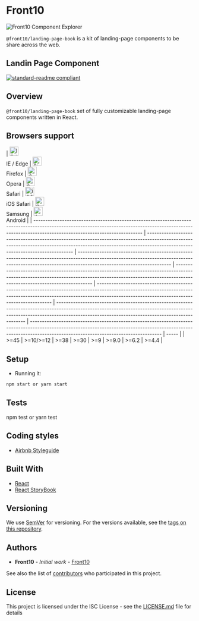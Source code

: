 # Front10

![Front10 Component Explorer](https://front10.gitlab.io/component-explorer/images/logo/front10.png "Front10 Component Explorer")

`@front10/landing-page-book` is a kit of landing-page components to be share across the web.

## Landin Page Component

[![standard-readme compliant](https://img.shields.io/badge/standard--readme-OK-green.svg?style=flat-square)](https://github.com/RichardLitt/standard-readme)

## Overview

`@front10/landing-page-book` set of fully customizable landing-page components written in React.

## Browsers support

| [<img src="https://cdnjs.cloudflare.com/ajax/libs/browser-logos/45.5.0/edge/edge_48x48.png" alt="IE / Edge" width="24px" height="24px" />](https://gitlab.com/front10-devs/healthcare-book)</br>IE / Edge | [<img src="https://cdnjs.cloudflare.com/ajax/libs/browser-logos/45.5.0/firefox/firefox_48x48.png" alt="Firefox" width="24px" height="24px" />](https://gitlab.com/front10-devs/healthcare-book)</br>Firefox | [<img src="https://cdnjs.cloudflare.com/ajax/libs/browser-logos/45.5.0/opera/opera_48x48.png" alt="Opera" width="24px" height="24px" />](https://gitlab.com/front10-devs/healthcare-book)</br>Opera | [<img src="https://cdnjs.cloudflare.com/ajax/libs/browser-logos/45.5.0/safari/safari_48x48.png" alt="Safari" width="24px" height="24px" />](https://gitlab.com/front10-devs/healthcare-book)</br>Safari | [<img src="https://cdnjs.cloudflare.com/ajax/libs/browser-logos/45.5.0/safari-ios/safari-ios_48x48.png" alt="iOS Safari" width="24px" height="24px" />](https://gitlab.com/front10-devs/healthcare-book)</br>iOS Safari | [<img src="https://cdnjs.cloudflare.com/ajax/libs/browser-logos/45.5.0/samsung-internet/samsung-internet_48x48.png" alt="Samsung" width="24px" height="24px" />](https://gitlab.com/front10-devs/healthcare-book)</br>Samsung | [<img src="https://cdnjs.cloudflare.com/ajax/libs/browser-logos/45.5.0/archive/android/android_48x48.png" alt="Android" width="24px" height="24px" />](https://gitlab.com/front10-devs/healthcare-book)</br>Android |
| --------------------------------------------------------------------------------------------------------------------------------------------------------------------------------------------------------- | ----------------------------------------------------------------------------------------------------------------------------------------------------------------------------------------------------------- | --------------------------------------------------------------------------------------------------------------------------------------------------------------------------------------------------- | ------------------------------------------------------------------------------------------------------------------------------------------------------------------------------------------------------- | ----------------------------------------------------------------------------------------------------------------------------------------------------------------------------------------------------------------------- | ----------------------------------------------------------------------------------------------------------------------------------------------------------------------------------------------------------------------------- | ------------------------------------------------------------------------------------------------------------------------------------------------------------------------------------------------------------------- | ----- |
| >=45                                                                                                                                                                                                      | >=10/>=12                                                                                                                                                                                                   | >=38                                                                                                                                                                                                | >=30                                                                                                                                                                                                    | >=9                                                                                                                                                                                                                     | >=9.0                                                                                                                                                                                                                         | >=6.2                                                                                                                                                                                                               | >=4.4 |

## Setup

* Running it:

```sh
npm start or yarn start
```

## Tests

npm test or yarn test

## Coding styles

* [Airbnb Styleguide](https://github.com/airbnb/javascript/tree/master/react)

## Built With

* [React](https://reactjs.org/)
* [React StoryBook](https://storybook.js.org)

## Versioning

We use [SemVer](http://semver.org/) for versioning. For the versions available, see the [tags on this repository](https://github.com/rootlinux2/landing-page-book).

## Authors

* **Front10** - *Initial work* - [Front10](http://front10.com/)

See also the list of [contributors](https://github.com/rootlinux2/landing-page-book/graphs/contributors) who participated in this project.

## License

This project is licensed under the ISC License - see the [LICENSE.md](LICENSE.md) file for details 